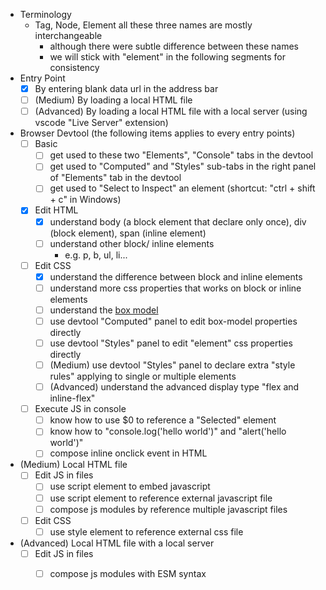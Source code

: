 - Terminology
  - Tag, Node, Element all these three names are mostly interchangeable
    - although there were subtle difference between these names
    - we will stick with "element" in the following segments for consistency
- Entry Point
  - [x] By entering blank data url in the address bar
  - [ ] (Medium) By loading a local HTML file
  - [ ] (Advanced) By loading a local HTML file with a local server (using vscode "Live Server" extension)
- Browser Devtool (the following items applies to every entry points)
  - [ ] Basic
    - [ ] get used to these two "Elements", "Console" tabs in the devtool
    - [ ] get used to "Computed" and "Styles" sub-tabs in the right panel of "Elements" tab in the devtool
    - [ ] get used to "Select to Inspect" an element (shortcut: "ctrl + shift + c" in Windows)
  - [x] Edit HTML
    - [x] understand body (a block element that declare only once), div (block element), span (inline element)
    - [ ] understand other block/ inline elements
      - e.g. p, b, ul, li...
  - [ ] Edit CSS
    - [x] understand the difference between block and inline elements
    - [ ] understand more css properties that works on block or inline elements
    - [ ] understand the [box model](https://developer.mozilla.org/en-US/docs/Learn/CSS/Building_blocks/The_box_model)
    - [ ] use devtool "Computed" panel to edit box-model properties directly
    - [ ] use devtool "Styles" panel to edit "element" css properties directly
    - [ ] (Medium) use devtool "Styles" panel to declare extra "style rules" applying to single or multiple elements
    - [ ] (Advanced) understand the advanced display type "flex and inline-flex"
  - [ ] Execute JS in console
    - [ ] know how to use $0 to reference a "Selected" element
    - [ ] know how to "console.log('hello world')" and "alert('hello world')"
    - [ ] compose inline onclick event in HTML
- (Medium) Local HTML file
  - [ ] Edit JS in files
    - [ ] use script element to embed javascript
    - [ ] use script element to reference external javascript file
    - [ ] compose js modules by reference multiple javascript files
  - [ ] Edit CSS
    - [ ] use style element to reference external css file
- (Advanced) Local HTML file with a local server
  - [ ] Edit JS in files
    - [ ] compose js modules with ESM syntax
  